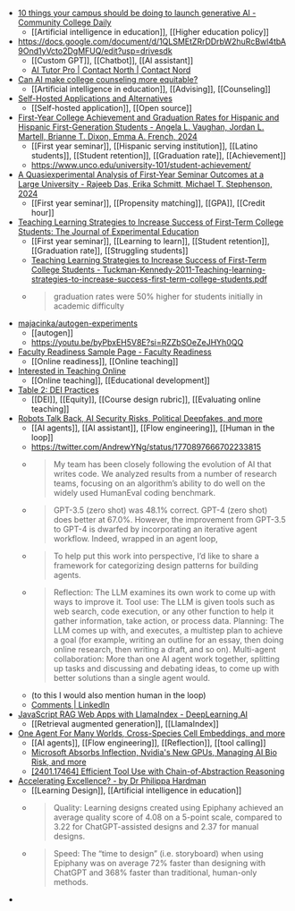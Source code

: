 - [10 things your campus should be doing to launch generative AI - Community College Daily](https://www.ccdaily.com/2024/04/10-things-your-campus-should-be-doing-to-launch-generative-ai/)
	- [[Artificial intelligence in education]], [[Higher education policy]]
- https://docs.google.com/document/d/1QLSMEtZRrDDrbW2huRcBwl4tbA9Ond1yVcto2DgMFUQ/edit?usp=drivesdk
	- [[Custom GPT]], [[Chatbot]], [[AI assistant]]
	- [AI Tutor Pro | Contact North | Contact Nord](https://www.aitutorpro.ca/)
- [Can AI make college counseling more equitable?](https://www.insidehighered.com/news/admissions/traditional-age/2024/04/08/can-ai-make-college-counseling-more-equitable)
	- [[Artificial intelligence in education]], [[Advising]], [[Counseling]]
- [Self-Hosted Applications and Alternatives](https://selfh.st/apps/)
	- [[Self-hosted application]], [[Open source]]
- [First-Year College Achievement and Graduation Rates for Hispanic and Hispanic First-Generation Students - Angela L. Vaughan, Jordan L. Martell, Brianne T. Dixon, Emma A. French, 2024](https://journals.sagepub.com/doi/abs/10.1177/15381927241241249?journalCode=jhha)
	- [[First year seminar]], [[Hispanic serving institution]], [[Latino students]], [[Student retention]], [[Graduation rate]], [[Achievement]]
	- https://www.unco.edu/university-101/student-achievement/
- [A Quasiexperimental Analysis of First-Year Seminar Outcomes at a Large University - Rajeeb Das, Erika Schmitt, Michael T. Stephenson, 2024](https://journals.sagepub.com/doi/10.1177/15210251211038591)
	- [[First year seminar]], [[Propensity matching]], [[GPA]], [[Credit hour]]
- [Teaching Learning Strategies to Increase Success of First-Term College Students: The Journal of Experimental Education](https://www.tandfonline.com/doi/full/10.1080/00220973.2010.512318)
	- [[First year seminar]], [[Learning to learn]], [[Student retention]], [[Graduation rate]], [[Struggling students]]
	- [Teaching Learning Strategies to Increase Success of First-Term College Students - Tuckman-Kennedy-2011-Teaching-learning-strategies-to-increase-success-first-term-college-students.pdf](https://dennislearningcenter.osu.edu/files/2014/08/Tuckman-Kennedy-2011-Teaching-learning-strategies-to-increase-success-first-term-college-students.pdf)
	- >graduation rates were 50% higher for students initially in academic difficulty
- [majacinka/autogen-experiments](https://github.com/majacinka/autogen-experiments)
	- [[autogen]]
	- https://youtu.be/byPbxEH5V8E?si=RZZbSOeZeJHYh0QQ
- [Faculty Readiness Sample Page - Faculty Readiness](https://online.suny.edu/facultyreadiness/)
	- [[Online readiness]], [[Online teaching]]
- [Interested in Teaching Online](https://online.suny.edu/interested/)
	- [[Online teaching]], [[Educational development]]
- [Table 2: DEI Practices](https://dei-annotations.notion.site/Table-2-DEI-Practices-0d17702e364246f68066fb4c25930776)
	- [[DEI]], [[Equity]], [[Course design rubric]], [[Evaluating online teaching]]
- [Robots Talk Back, AI Security Risks, Political Deepfakes, and more](https://www.deeplearning.ai/the-batch/issue-241/)
	- [[AI agents]], [[AI assistant]], [[Flow engineering]], [[Human in the loop]]
	- https://twitter.com/AndrewYNg/status/1770897666702233815
	- >My team has been closely following the evolution of AI that writes code. We analyzed results from a number of research teams, focusing on an algorithm’s ability to do well on the widely used HumanEval coding benchmark.
	- >GPT-3.5 (zero shot) was 48.1% correct. GPT-4 (zero shot) does better at 67.0%. However, the improvement from GPT-3.5 to GPT-4 is dwarfed by incorporating an iterative agent workflow. Indeed, wrapped in an agent loop,
	- >To help put this work into perspective, I’d like to share a framework for categorizing design patterns for building agents.
	- >Reflection: The LLM examines its own work to come up with ways to improve it.
	  Tool use: The LLM is given tools such as web search, code execution, or any other function to help it gather information, take action, or process data.
	  Planning: The LLM comes up with, and executes, a multistep plan to achieve a goal (for example, writing an outline for an essay, then doing online research, then writing a draft, and so on).
	  Multi-agent collaboration: More than one AI agent work together, splitting up tasks and discussing and debating ideas, to come up with better solutions than a single agent would.
	- (to this I would also mention human in the loop)
	- [Comments | LinkedIn](https://www.linkedin.com/feed/update/urn:li:activity:7179159130325078016)
- [JavaScript RAG Web Apps with LlamaIndex - DeepLearning.AI](https://www.deeplearning.ai/short-courses/javascript-rag-web-apps-with-llamaindex/)
	- [[Retrieval augmented generation]], [[LlamaIndex]]
- [One Agent For Many Worlds, Cross-Species Cell Embeddings, and more](https://www.deeplearning.ai/the-batch/issue-242/)
	- [[AI agents]], [[Flow engineering]], [[Reflection]], [[tool calling]]
	- [Microsoft Absorbs Inflection, Nvidia's New GPUs, Managing AI Bio Risk, and more](https://www.deeplearning.ai/the-batch/issue-243/)
	- [[2401.17464] Efficient Tool Use with Chain-of-Abstraction Reasoning](https://arxiv.org/abs/2401.17464)
- [Accelerating Excellence? - by Dr Philippa Hardman](https://drphilippahardman.substack.com/p/accelerating-excellence)
	- [[Learning Design]], [[Artificial intelligence in education]]
	- >Quality: Learning designs created using Epiphany achieved an average quality score of 4.08 on a 5-point scale, compared to 3.22 for ChatGPT-assisted designs and 2.37 for manual designs.
	- >Speed: The “time to design” (i.e. storyboard) when using Epiphany was on average 72% faster than designing with ChatGPT and 368% faster than traditional, human-only methods.
-